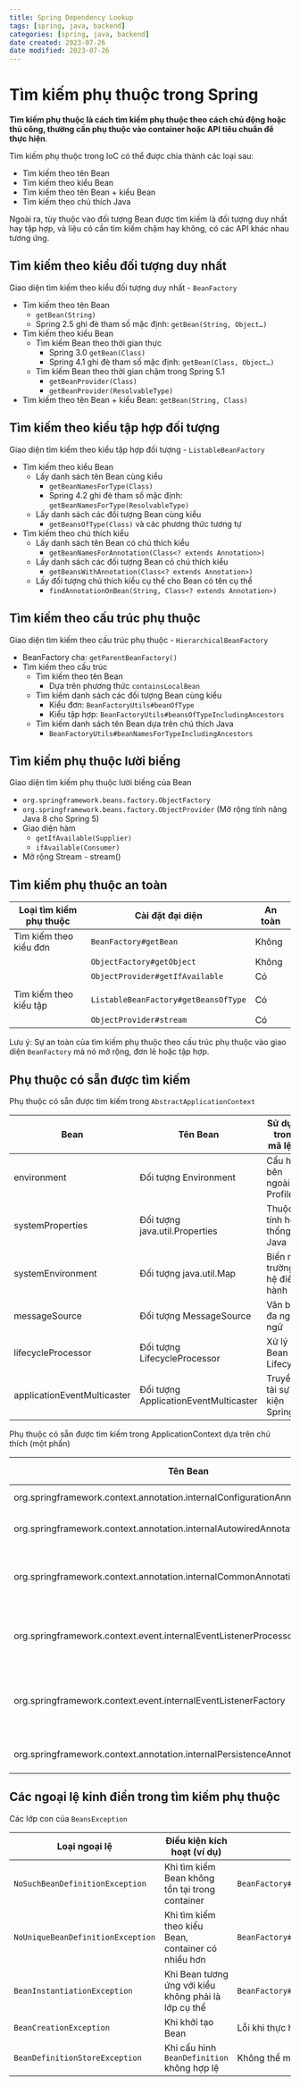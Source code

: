 ```yaml
---
title: Spring Dependency Lookup
tags: [spring, java, backend]
categories: [spring, java, backend]
date created: 2023-07-26
date modified: 2023-07-26
---
```


# Tìm kiếm phụ thuộc trong Spring

**Tìm kiếm phụ thuộc là cách tìm kiếm phụ thuộc theo cách chủ động hoặc thủ công, thường cần phụ thuộc vào container hoặc API tiêu chuẩn để thực hiện**.

Tìm kiếm phụ thuộc trong IoC có thể được chia thành các loại sau:

- Tìm kiếm theo tên Bean
- Tìm kiếm theo kiểu Bean
- Tìm kiếm theo tên Bean + kiểu Bean
- Tìm kiếm theo chú thích Java

Ngoài ra, tùy thuộc vào đối tượng Bean được tìm kiếm là đối tượng duy nhất hay tập hợp, và liệu có cần tìm kiếm chậm hay không, có các API khác nhau tương ứng.

## Tìm kiếm theo kiểu đối tượng duy nhất

Giao diện tìm kiếm theo kiểu đối tượng duy nhất - `BeanFactory`

- Tìm kiếm theo tên Bean
  - `getBean(String)`
  - Spring 2.5 ghi đè tham số mặc định: `getBean(String, Object…)`
- Tìm kiếm theo kiểu Bean
  - Tìm kiếm Bean theo thời gian thực
    - Spring 3.0 `getBean(Class)`
    - Spring 4.1 ghi đè tham số mặc định: `getBean(Class, Object…)`
  - Tìm kiếm Bean theo thời gian chậm trong Spring 5.1
    - `getBeanProvider(Class)`
    - `getBeanProvider(ResolvableType)`
- Tìm kiếm theo tên Bean + kiểu Bean: `getBean(String, Class)`

## Tìm kiếm theo kiểu tập hợp đối tượng

Giao diện tìm kiếm theo kiểu tập hợp đối tượng - `ListableBeanFactory`

- Tìm kiếm theo kiểu Bean
  - Lấy danh sách tên Bean cùng kiểu
    - `getBeanNamesForType(Class)`
    - Spring 4.2 ghi đè tham số mặc định: `getBeanNamesForType(ResolvableType)`
  - Lấy danh sách các đối tượng Bean cùng kiểu
    - `getBeansOfType(Class)` và các phương thức tương tự
- Tìm kiếm theo chú thích kiểu
  - Lấy danh sách tên Bean có chú thích kiểu
    - `getBeanNamesForAnnotation(Class<? extends Annotation>)`
  - Lấy danh sách các đối tượng Bean có chú thích kiểu
    - `getBeansWithAnnotation(Class<? extends Annotation>)`
  - Lấy đối tượng chú thích kiểu cụ thể cho Bean có tên cụ thể
    - `findAnnotationOnBean(String, Class<? extends Annotation>)`

## Tìm kiếm theo cấu trúc phụ thuộc

Giao diện tìm kiếm theo cấu trúc phụ thuộc - `HierarchicalBeanFactory`

- BeanFactory cha: `getParentBeanFactory()`
- Tìm kiếm theo cấu trúc
  - Tìm kiếm theo tên Bean
    - Dựa trên phương thức `containsLocalBean`
  - Tìm kiếm danh sách các đối tượng Bean cùng kiểu
    - Kiểu đơn: `BeanFactoryUtils#beanOfType`
    - Kiểu tập hợp: `BeanFactoryUtils#beansOfTypeIncludingAncestors`
  - Tìm kiếm danh sách tên Bean dựa trên chú thích Java
    - `BeanFactoryUtils#beanNamesForTypeIncludingAncestors`

## Tìm kiếm phụ thuộc lười biếng

Giao diện tìm kiếm phụ thuộc lười biếng của Bean

- `org.springframework.beans.factory.ObjectFactory`
- `org.springframework.beans.factory.ObjectProvider` (Mở rộng tính năng Java 8 cho Spring 5)
- Giao diện hàm
  - `getIfAvailable(Supplier)`
  - `ifAvailable(Consumer)`
- Mở rộng Stream - stream()

## Tìm kiếm phụ thuộc an toàn

| Loại tìm kiếm phụ thuộc | Cài đặt đại diện                    | An toàn |
| ---------------------- | ---------------------------------- | ------- |
| Tìm kiếm theo kiểu đơn | `BeanFactory#getBean`              | Không   |
|                        | `ObjectFactory#getObject`          | Không   |
|                        | `ObjectProvider#getIfAvailable`    | Có      |
|                        |                                    |         |
| Tìm kiếm theo kiểu tập  | `ListableBeanFactory#getBeansOfType` | Có      |
|                        | `ObjectProvider#stream`             | Có      |

Lưu ý: Sự an toàn của tìm kiếm phụ thuộc theo cấu trúc phụ thuộc vào giao diện `BeanFactory` mà nó mở rộng, đơn lẻ hoặc tập hợp.

## Phụ thuộc có sẵn được tìm kiếm

Phụ thuộc có sẵn được tìm kiếm trong `AbstractApplicationContext`

| Bean                        | Tên Bean                           | Sử dụng trong mã lệnh |
| --------------------------- | ---------------------------------- | -------------------- |
| environment                 | Đối tượng Environment               | Cấu hình bên ngoài và Profiles |
| systemProperties            | Đối tượng java.util.Properties     | Thuộc tính hệ thống Java |
| systemEnvironment           | Đối tượng java.util.Map            | Biến môi trường hệ điều hành |
| messageSource               | Đối tượng MessageSource             | Văn bản đa ngôn ngữ |
| lifecycleProcessor          | Đối tượng LifecycleProcessor        | Xử lý Bean Lifecycle |
| applicationEventMulticaster | Đối tượng ApplicationEventMulticaster | Truyền tải sự kiện Spring |

Phụ thuộc có sẵn được tìm kiếm trong ApplicationContext dựa trên chú thích (một phần)

| Tên Bean                                                                       | Đối tượng Bean                                   | Sử dụng trong mã lệnh                                         |
| ------------------------------------------------------------------------------ | ------------------------------------------------ | ------------------------------------------------------------ |
| org.springframework.context.annotation.internalConfigurationAnnotationProcessor | Đối tượng ConfigurationClassPostProcessor        | Xử lý các lớp cấu hình Spring                                |
| org.springframework.context.annotation.internalAutowiredAnnotationProcessor     | Đối tượng AutowiredAnnotationBeanPostProcessor   | Xử lý các chú thích @Autowired và @Value                      |
| org.springframework.context.annotation.internalCommonAnnotationProcessor        | Đối tượng CommonAnnotationBeanPostProcessor      | (Kích hoạt điều kiện) Xử lý các chú thích JSR-250 như @PostConstruct |
| org.springframework.context.event.internalEventListenerProcessor                | Đối tượng EventListenerMethodProcessor           | Xử lý các phương thức lắng nghe sự kiện Spring được chú thích bằng @EventListener |
| org.springframework.context.event.internalEventListenerFactory                  | Đối tượng DefaultEventListenerFactory            | Chuyển đổi phương thức lắng nghe sự kiện @EventListener thành ApplicationListener |
| org.springframework.context.annotation.internalPersistenceAnnotationProcessor   | Đối tượng PersistenceAnnotationBeanPostProcessor | (Kích hoạt điều kiện) Xử lý các chú thích JPA                |

## Các ngoại lệ kinh điển trong tìm kiếm phụ thuộc

Các lớp con của `BeansException`

| Loại ngoại lệ                        | Điều kiện kích hoạt (ví dụ)                        | Ví dụ tình huống                               |
| ------------------------------------ | ------------------------------------------------- | ---------------------------------------------- |
| `NoSuchBeanDefinitionException`      | Khi tìm kiếm Bean không tồn tại trong container    | `BeanFactory#getBeanObjectFactory#getObject`    |
| `NoUniqueBeanDefinitionException`    | Khi tìm kiếm theo kiểu Bean, container có nhiều hơn | `BeanFactory#getBean(Class)`                    |
| `BeanInstantiationException`       | Khi Bean tương ứng với kiểu không phải là lớp cụ thể | `BeanFactory#getBean`                           |
| `BeanCreationException`              | Khi khởi tạo Bean                                | Lỗi khi thực hiện phương thức khởi tạo Bean     |
| `BeanDefinitionStoreException`       | Khi cấu hình `BeanDefinition` không hợp lệ         | Không thể mở tài nguyên cấu hình XML            |
